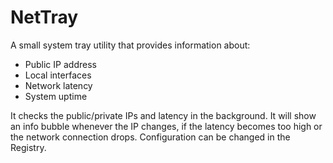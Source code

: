 NetTray
=======

A small system tray utility that provides information about:

* Public IP address
* Local interfaces
* Network latency
* System uptime

It checks the public/private IPs and latency in the background. It will show an info bubble whenever the IP changes, if the latency becomes too high or the network connection drops. Configuration can be changed in the Registry.